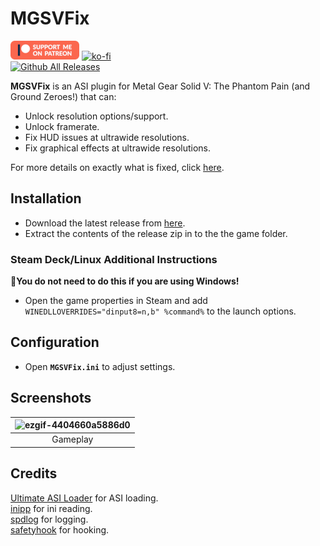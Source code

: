 # MGSVFix
[![Patreon-Button](https://github.com/Lyall/MGSVFix/blob/main/.github/Patreon-Button.png?raw=true)](https://www.patreon.com/Wintermance) 
[![ko-fi](https://ko-fi.com/img/githubbutton_sm.svg)](https://ko-fi.com/W7W01UAI9)<br />
[![Github All Releases](https://img.shields.io/github/downloads/Lyall/MGSVFix/total.svg)](https://github.com/Lyall/MGSVFix/releases)

**MGSVFix** is an ASI plugin for Metal Gear Solid V: The Phantom Pain (and Ground Zeroes!) that can:
- Unlock resolution options/support.
- Unlock framerate.
- Fix HUD issues at ultrawide resolutions.
- Fix graphical effects at ultrawide resolutions.

For more details on exactly what is fixed, click [here](https://github.com/Lyall/MGSVFix/blob/main/Fixes.md).

## Installation  
- Download the latest release from [here](https://github.com/Lyall/MGSVFix/releases). 
- Extract the contents of the release zip in to the the game folder.  

### Steam Deck/Linux Additional Instructions
🚩**You do not need to do this if you are using Windows!**  
- Open the game properties in Steam and add `WINEDLLOVERRIDES="dinput8=n,b" %command%` to the launch options.  

## Configuration
- Open **`MGSVFix.ini`** to adjust settings.

## Screenshots
| ![ezgif-4404660a5886d0](https://github.com/user-attachments/assets/58f40f24-1306-49e7-b4cd-1b90feacd2f3) |
|:--:|
| Gameplay |

## Credits
[Ultimate ASI Loader](https://github.com/ThirteenAG/Ultimate-ASI-Loader) for ASI loading. <br />
[inipp](https://github.com/mcmtroffaes/inipp) for ini reading. <br />
[spdlog](https://github.com/gabime/spdlog) for logging. <br />
[safetyhook](https://github.com/cursey/safetyhook) for hooking.
